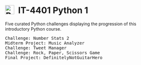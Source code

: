 # IT-4401 Python 1 <img align="left" alt="Python" width="30px" style="padding-right:10px;" src="https://cdn.jsdelivr.net/gh/devicons/devicon/icons/python/python-plain.svg" />

Five curated Python challenges displaying the progression of this introductory Python course.

<pre>
Challenge: Number Stats 2
Midterm Project: Music Analyzer
Challenge: Tweet Manager
Challenge: Rock, Paper, Scissors Game
Final Project: DefinitelyNotGuitarHero
</pre>
